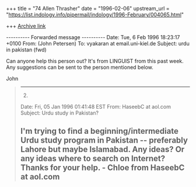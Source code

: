 +++
title = "74 Allen Thrasher"
date = "1996-02-06"
upstream_url = "https://list.indology.info/pipermail/indology/1996-February/004065.html"

+++
[Archive link](https://list.indology.info/pipermail/indology/1996-February/004065.html)



---------- Forwarded message ----------
Date: Tue, 6 Feb 1996 18:23:17 +0100
From:  (John Petersen) <wieson at toppoint.de>
To: vyakaran at email.uni-kiel.de
Subject: urdu in pakistan (fwd)

Can anyone help this person out? It's from LINGUIST from this past week. Any
suggestions can be sent to the person mentioned below.

John

> 
> ------------------------------------------------------------------------
> 2)
> Date:  Fri, 05 Jan 1996 01:41:48 EST
> From:  HaseebC at aol.com
> Subject:  Urdu study in Pakistan?
> 
> I'm trying to find a beginning/intermediate Urdu study program in Pakistan --
> preferably Lahore but maybe Islamabad.  Any ideas?  Or any ideas where to
> search on Internet?  Thanks for your help. - Chloe from HaseebC at aol.com
> ------------------------------------------------------------------------







